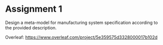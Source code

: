 # Assignment 1

Design a meta-model for manufacturing system specification according to the provided description.

Overleaf: https://www.overleaf.com/project/5e359575d3328000017b102d
